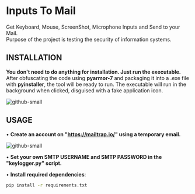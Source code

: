 # Inputs To Mail
Get Keyboard, Mouse, ScreenShot, Microphone Inputs and Send to your Mail.  
Purpose of the project is testing the security of information systems.

## INSTALLATION

**You don't need to do anything for installation. Just run the executable.**  
After obfuscating the code using **pyarmor-7** and packaging it into a .exe file with **pyinstaller**, the tool will be ready to run. The executable will run in the background when clicked, disguised with a fake application icon.

![github-small](/images/Adsız.png)

## USAGE

• **Create an account on "https://mailtrap.io/" using a temporary email.**

![github-small](https://github.com/aydinnyunus/WifiPassword-Stealer/blob/master/images/dene.png?raw=true)

• **Set your own SMTP USERNAME and SMTP PASSWORD in the "keylogger.py" script.**

• **Install required dependencies**:

```bash
pip install -r requirements.txt

